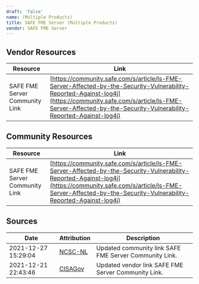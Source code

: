 ```yaml
---
draft: 'false'
name: (Multiple Products)
title: SAFE FME Server (Multiple Products)
vendor: SAFE FME Server
---
```


## Vendor Resources
| Resource | Link |
| --- | --- |
| SAFE FME Server Community Link | [https://community.safe.com/s/article/Is-FME-Server-Affected-by-the-Security-Vulnerability-Reported-Against-log4j](https://community.safe.com/s/article/Is-FME-Server-Affected-by-the-Security-Vulnerability-Reported-Against-log4j) |

## Community Resources
| Resource | Link |
| --- | --- |
| SAFE FME Server Community Link | [https://community.safe.com/s/article/Is-FME-Server-Affected-by-the-Security-Vulnerability-Reported-Against-log4j](https://community.safe.com/s/article/Is-FME-Server-Affected-by-the-Security-Vulnerability-Reported-Against-log4j) |


## Sources
| Date | Attribution | Description |
| --- | --- | --- |
| 2021-12-27 15:29:04 | [NCSC-NL](https://github.com/NCSC-NL/log4shell/blob/main/software/README.md) | Updated community link SAFE FME Server Community Link.  |
| 2021-12-21 22:43:46 | [CISAGov](https://raw.githubusercontent.com/cisagov/log4j-affected-db/develop/README.md) | Updated vendor link SAFE FME Server Community Link.  |

